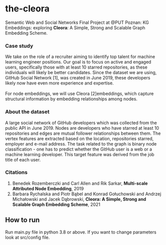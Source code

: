 # the-cleora
Semantic Web and Social Networks Final Project at @PUT Poznan:
KG Embeddings: exploring **Cleora**: A Simple, Strong and Scalable Graph Embedding Scheme.

### Case study
We take on the role of a recruiter aiming to identify top talent for machine learning engineer positions. Our goal is to focus on active and engaged users, specifically those with at least 10 starred repositories, as these individuals will likely be better candidates. Since the dataset we are using, GitHub Social Network [1], was created in June 2019, these developers likely now have even more experience and expertise. <br></br>
For node embeddings, we will use Cleora [2]embeddings, which capture structural information by embedding relationships among nodes.


### About the dataset

A large social network of GitHub developers which was collected from the public API in June 2019. Nodes are developers who have starred at least 10 repositories and edges are mutual follower relationships between them. The vertex features are extracted based on the location, repositories starred, employer and e-mail address. The task related to the graph is binary node classification - one has to predict whether the GitHub user is a web or a machine learning developer. This target feature was derived from the job title of each user.


### Citations
1. Benedek Rozemberczki and Carl Allen and Rik Sarkar, **Multi-scale Attributed Node Embedding**, 2019
2. Barbara Rychalska and Piotr Bąbel and Konrad Gołuchowski and Andrzej Michałowski and Jacek Dąbrowski, **Cleora: A Simple, Strong and Scalable Graph Embedding Scheme**, 2021


## How to run

Run main.py file in python 3.8 or above. If you want to change parameters look at src/config file.
